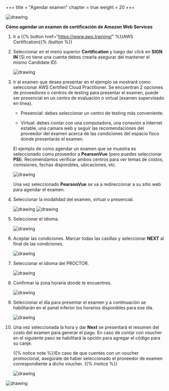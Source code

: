 +++ 
title = "Agendar examen" 
chapter = true 
weight = 20 
+++

<img src="images/logo-bar.png" alt="drawing"/>

**Cómo agendar un examen de certificación de Amazon Web Services**

1. Ir a {{% button href="https://www.aws.training/" %}}AWS Certification{{% /button %}}

1. Seleccionar en el menú superior **Certification** y luego dar *click* en **SIGN IN** (Si no tiene una cuenta debes crearla asegurar del mantener el mismo Candidate ID).

    <img src="images/Picture1.png" alt="drawing"/>

1. Ir al examen que desea presentar en el ejemplo se mostrará como seleccionar AWS Certified Cloud Practitioner. Se encuentran 2 opciones de proveedores o centros de testing para presentar el examen, puede ser presencial en un centro de evaluación o virtual (examen supervisado en línea).

    - Presencial: debes seleccionar un centro de testing más conveniente.

    - Virtual: debes contar con una computadora, una conexión a internet estable, una camara web y seguir las recomendaciones del proveedor del examen acerca de las condiciones del espacio físco donde presentarás el examen.

    El ejemplo de como agendar un examen que se muestra es seleccionado como proveedor a **PearsonVue** (pero puedes seleccionar **PSI**). Recomendamos verificar ambos centros para ver temas de costos, comisiones, fechas disponibles, ubicaciones, etc.

    <img src="images/Picture2.png" alt="drawing"/>

    Una vez seleccionado **PearsonVue** se va a redireccionar a su sitio web para agendar el examen.

1. Seleccionar la modalidad del examen, virtual o presencial.

    <img src="images/Picture3.png" alt="drawing"/>

    <img src="images/Picture4.png" alt="drawing"/>

1. Seleccionar el idioma.

    <img src="images/Picture5.png" alt="drawing"/>

1. Aceptar las condiciones. Marcar todas las casillas y seleccionar **NEXT** al final de las condiciones.

    <img src="images/Picture6.png" alt="drawing"/>

1. Seleccionar el idioma del PROCTOR.

    <img src="images/Picture7.png" alt="drawing"/>

1. Confirmar la zona horaria donde te encuentres.

    <img src="images/Picture8.png" alt="drawing"/>

1. Seleccionar el día para presentar el examen y a continuación se habilitarán en el panel inferior los horarios disponibles para ese día.

    <img src="images/Picture9.png" alt="drawing"/>

1. Una vez seleccionada la hora y dar **Next** se presentará el resumen del costo del examen para generar el pago. En caso de contar con voucher en el siguiente paso se habilitará la opción para agregar el código para su canje.

    {{% notice note %}}En caso de que cuentes con un voucher promocional, asegúrate de haber seleccionado el proveedor de examen correspondiente a dicho voucher.
    {{% /notice %}}

    <img src="images/Picture10.png" alt="drawing"/>

<img src="images/logo-bar.png" alt="drawing"/>